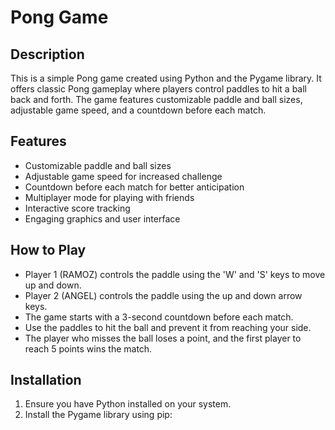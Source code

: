 # Pong Game

## Description
This is a simple Pong game created using Python and the Pygame library. It offers classic Pong gameplay where players control paddles to hit a ball back and forth. The game features customizable paddle and ball sizes, adjustable game speed, and a countdown before each match.

## Features
- Customizable paddle and ball sizes
- Adjustable game speed for increased challenge
- Countdown before each match for better anticipation
- Multiplayer mode for playing with friends
- Interactive score tracking
- Engaging graphics and user interface

## How to Play
- Player 1 (RAMOZ) controls the paddle using the 'W' and 'S' keys to move up and down.
- Player 2 (ANGEL) controls the paddle using the up and down arrow keys.
- The game starts with a 3-second countdown before each match.
- Use the paddles to hit the ball and prevent it from reaching your side.
- The player who misses the ball loses a point, and the first player to reach 5 points wins the match.

## Installation
1. Ensure you have Python installed on your system.
2. Install the Pygame library using pip: